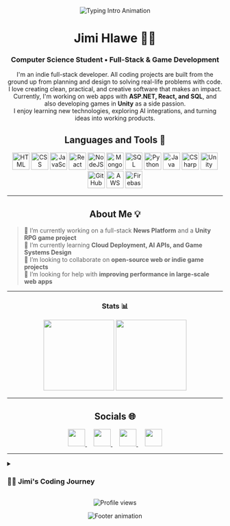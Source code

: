 <p align="center">
  <img 
    src="https://readme-typing-svg.demolab.com?font=Fira+Code&size=22&pause=1000&color=F7C45D&center=true&vCenter=true&width=480&lines=Hey+there!;Full-Stack+and+Game+Developer;Turning+ideas+into+working+projects" alt="Typing Intro Animation" />
</p>

<h1 align="center">Jimi Hlawe 🏄‍♂️ </h1>
<h3 align="center">Computer Science Student • Full-Stack & Game Development</h3>

<p align="center">
I'm an indie full-stack developer. All coding projects are built from the ground up from planning and design to solving real-life problems with code.<br>
I love creating clean, practical, and creative software that makes an impact.<br>
Currently, I'm working on web apps with <b>ASP.NET, React, and SQL</b>, and also developing games in <b>Unity</b> as a side passion.<br>
I enjoy learning new technologies, exploring AI integrations, and turning ideas into working products.
</p>

<h2 align="center">Languages and Tools 🧰</h2>

<p align="center">
  <img alt="HTML" width="40px" src="https://cdn.jsdelivr.net/gh/devicons/devicon/icons/html5/html5-plain.svg" />
  <img alt="CSS" width="40px" src="https://cdn.jsdelivr.net/gh/devicons/devicon/icons/css3/css3-plain.svg" />
  <img alt="JavaScript" width="40px" src="https://cdn.jsdelivr.net/gh/devicons/devicon/icons/javascript/javascript-plain.svg" />
  <img alt="React" width="40px" src="https://cdn.jsdelivr.net/gh/devicons/devicon/icons/react/react-original.svg" />
  <img alt="NodeJS" width="40px" src="https://www.svgrepo.com/show/373931/node2.svg" />
  <img alt="MongoDB" width="40px" src="https://www.svgrepo.com/show/331488/mongodb.svg" />
  <img alt="SQL" width="40px" src="https://www.svgrepo.com/show/331760/sql-database-generic.svg" />
  <img alt="Python" width="40px" src="https://cdn.jsdelivr.net/gh/devicons/devicon/icons/python/python-plain.svg" />
  <img alt="Java" width="40px" src="https://cdn.jsdelivr.net/gh/devicons/devicon/icons/java/java-original.svg" />
  <img alt="CSharp" width="40px" src="https://www.svgrepo.com/show/353622/c-sharp.svg" />
  <img alt="Unity" width="40px" src="https://www.svgrepo.com/show/354494/unity.svg" />
  <img alt="GitHub" width="40px" src="https://www.svgrepo.com/show/475654/github-color.svg" />
  <img alt="AWS" width="40px" src="https://www.svgrepo.com/show/448266/aws.svg" />
  <img alt="Firebase" width="40px" src="https://www.svgrepo.com/show/373595/firebase.svg" />
</p>

---

<h2 align="center">About Me 💡</h2>

> 🔭 I’m currently working on a full-stack **News Platform** and a **Unity RPG game project**  
> 🌱 I’m currently learning **Cloud Deployment, AI APIs, and Game Systems Design**  
> 👯 I’m looking to collaborate on **open-source web or indie game projects**  
> 🤔 I’m looking for help with **improving performance in large-scale web apps**

---

<h3 align="center">Stats 📊</h3>
<p align="center">
  <img 
    src="https://github-readme-stats.vercel.app/api?username=Jimihlawe&show_icons=true&theme=tokyonight&hide_border=false&border_color=30363d&border_radius=8" 
    height="165" />
  <img 
    src="https://streak-stats.demolab.com?user=Jimihlawe&theme=tokyonight&hide_border=false&border_radius=8" 
    height="165" />
</p>


---

<h2 align="center">Socials 🌐</h2>
<p align="center">
  <a href="https://discord.com/users/jimihlawe" target="_blank">
    <img src="https://raw.githubusercontent.com/danielcranney/readme-generator/main/public/icons/socials/discord.svg" width="40" />
  </a>&nbsp;&nbsp;&nbsp;
  <a href="https://www.github.com/Jimihlawe" target="_blank">
    <img src="https://raw.githubusercontent.com/danielcranney/readme-generator/main/public/icons/socials/github-dark.svg" width="40" />
  </a>&nbsp;&nbsp;&nbsp;
  <a href="https://www.linkedin.com/in/jimihlawe/" target="_blank">
    <img src="https://raw.githubusercontent.com/danielcranney/readme-generator/main/public/icons/socials/linkedin.svg" width="40" />
  </a>&nbsp;&nbsp;&nbsp;
  <a href="https://www.instagram.com/jmelhlawe/" target="_blank">
    <img src="https://www.svgrepo.com/show/452229/instagram-1.svg" width="40" />
  </a>
</p>


---

<details>
  <summary><h3>👨‍💻 Jimi's Coding Journey</h3></summary>

I am a third-year Computer Science student who loves to create and build new things with code.  
My journey started from curiosity , I wanted to understand how apps and websites really work.  
Over time I learned how to plan, design, and build complete projects by myself, from start to finish.  

I enjoy learning new technologies like C#, Java, JavaScript, SQL, and ASP.NET.  
I also like working on creative projects such as games in Unity and full-stack web apps.  
My goal is to become a strong and creative developer who builds useful and smart systems.
</details>

<p align="center">
  <img src="https://komarev.com/ghpvc/?username=Jimihlawe&style=for-the-badge&color=orange" alt="Profile views" />
</p>

<p align="center">
  <img 
    src="https://readme-typing-svg.demolab.com?font=Fira+Code&size=20&pause=1200&color=9CDCFE&center=true&vCenter=true&width=500&lines=Keep+pushing+forward" alt="Footer animation" />
</p>
